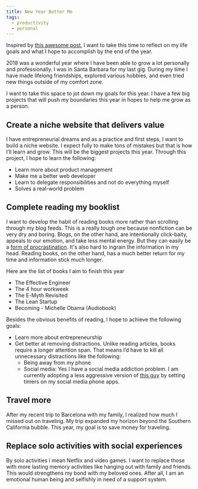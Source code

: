 ```yaml
---
title: New Year Better Me
tags: 
  - productivity
  - personal
---
```


Inspired by [this awesome post](https://www.barbarianmeetscoding.com/newsletter/2019-01-04-goodbye-2018-hello-2019-and-of-wizards-who-use-vim/), I want to take this time to reflect on my life goals and what I hope to accomplish by the end of the year. 

2018 was a wonderful year where I have been able to grow a lot personally and professionally. I was in Santa Barbara for my last gig. During my time I have made lifelong friendships, explored various hobbies, and even tried new things outside of my comfort zone. 

I want to take this space to jot down my goals for this year. I have a few big projects that will push my boundaries this year in hopes to help me grow as a person. 

## Create a niche website that delivers value

I have entrepreneurial dreams and as a practice and first steps, I want to build a niche website. I expect fully to make tons of mistakes but that is how I’ll learn and grow. This will be the biggest projects this year. Through this project, I hope to learn the following:


- Learn more about product management
- Make me a better web developer
- Learn to delegate responsibilities and not do everything myself
- Solves a real-world problem

## Complete reading my booklist

I want to develop the habit of reading books more rather than scrolling through my blog feeds. This is a really tough one because nonfiction can be very dry and boring. Blogs, on the other hand, are intentionally click-baity, appeals to our emotion, and take less mental energy. But they can easily be a [form of procrastination](https://www.barbarianmeetscoding.com/newsletter/2019-01-25-typescript-explosion-procrastination-and-wizards-use-vim/#reading-blogs-as-a-form-of-procrastination). It's also hard to ingrain the information in my head. Reading books, on the other hand, has a much better return for my time and information stick much longer. 

Here are the list of books I aim to finish this year

- The Effective Engineer
- The 4 hour workweek
- The E-Myth Revisited
- The Lean Startup
- Becoming - Michelle Obama (Audiobook)

Besides the obvious benefits of reading, I hope to achieve the following goals: 

- Learn more about entrepreneurship
- Get better at removing distractions. Unlike reading articles, books require a longer attention span. That means I’d have to kill all unnecessary distractions like the following: 
  - Being away from my phone
  - Social media: Yes I have a social media addiction problem. I am currently adopting a less aggressive version of [this guy](https://www.barbarianmeetscoding.com/blog/2018/10/05/how-to-be-more-productive-and-have-a-happier-life-in-5-easy-steps) by setting timers on my social media phone apps. 

## Travel more

After my recent trip to Barcelona with my family, I realized how much I missed out on traveling. My trip expanded my horizon beyond the Southern California bubble. This year, my goal is to save money for traveling. 

## Replace solo activities with social experiences

By solo activities I mean Netflix and video games. I want to replace those with more lasting memory activities like hanging out with family and friends. This would strengthens my bond with my beloved ones. After all, I am an emotional human being and selfishly in need of a support system.


